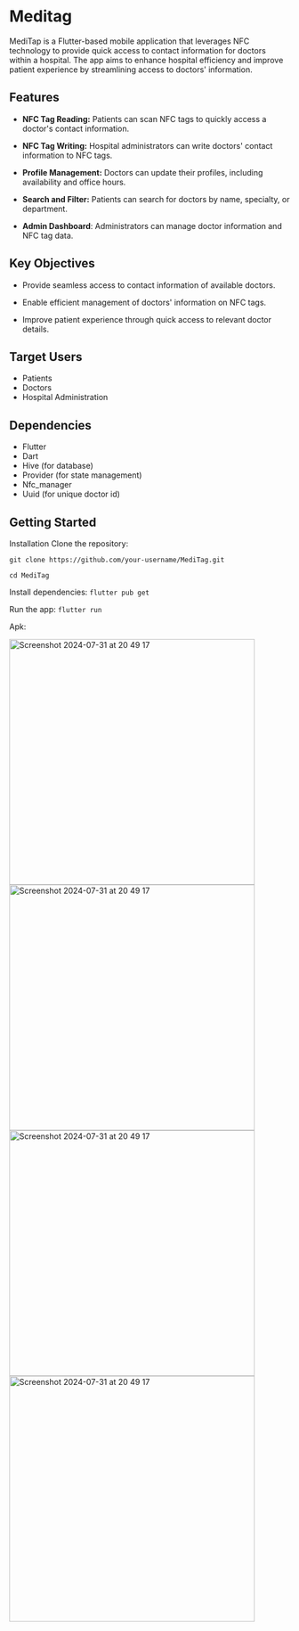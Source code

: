 # Meditag

MediTap is a Flutter-based mobile application that leverages NFC technology to provide quick access to contact information for doctors within a hospital. The app aims to enhance hospital efficiency and improve patient experience by streamlining access to doctors' information.

## Features

- **NFC Tag Reading:** Patients can scan NFC tags to quickly access a doctor's contact information.

- **NFC Tag Writing:** Hospital administrators can write doctors' contact information to NFC tags.

- **Profile Management:** Doctors can update their profiles, including availability and office hours.

- **Search and Filter:** Patients can search for doctors by name, specialty, or department.

- **Admin Dashboard**: Administrators can manage doctor information and NFC tag data.

## Key Objectives
- Provide seamless access to contact information of available doctors.
  
- Enable efficient management of doctors' information on NFC tags.
  
- Improve patient experience through quick access to relevant doctor details.

## Target Users
- Patients
- Doctors
- Hospital Administration

## Dependencies
- Flutter
- Dart
- Hive (for database)
- Provider (for state management)
- Nfc_manager
- Uuid (for unique doctor id)

## Getting Started

Installation
Clone the repository:

```git clone https://github.com/your-username/MediTag.git```

```cd MediTag```

Install dependencies:
```flutter pub get```

Run the app:
```flutter run```

Apk: 



<img width="441" alt="Screenshot 2024-07-31 at 20 49 17" src="https://github.com/user-attachments/assets/eb4f3d2b-2e73-4642-8ff7-07413efd67bf">


<img width="441" alt="Screenshot 2024-07-31 at 20 49 17" src="https://github.com/user-attachments/assets/ecf02197-ffed-4ad8-a84b-8da664688b50">


<img width="441" alt="Screenshot 2024-07-31 at 20 49 17" src="https://github.com/user-attachments/assets/5ba62eb8-deba-4192-8c14-728ac8468ba6">


<img width="441" alt="Screenshot 2024-07-31 at 20 49 17" src="https://github.com/user-attachments/assets/a5777d2c-b626-421c-98b0-1b34effb9e47">



